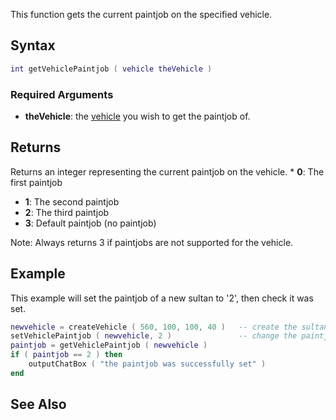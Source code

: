 This function gets the current paintjob on the specified vehicle.

Syntax
------

``` lua
int getVehiclePaintjob ( vehicle theVehicle )
```

### Required Arguments

-   **theVehicle**: the [vehicle](/docs/vehicle.md "wikilink") you wish to get the paintjob of.

Returns
-------

Returns an integer representing the current paintjob on the vehicle.
\* **0**: The first paintjob

-   **1**: The second paintjob
-   **2**: The third paintjob
-   **3**: Default paintjob (no paintjob)

Note: Always returns 3 if paintjobs are not supported for the vehicle.

Example
-------

This example will set the paintjob of a new sultan to '2', then check it was set.

``` lua
newvehicle = createVehicle ( 560, 100, 100, 40 )   -- create the sultan
setVehiclePaintjob ( newvehicle, 2 )               -- change the paintjob
paintjob = getVehiclePaintjob ( newvehicle )
if ( paintjob == 2 ) then
    outputChatBox ( "the paintjob was successfully set" )
end
```

See Also
--------
